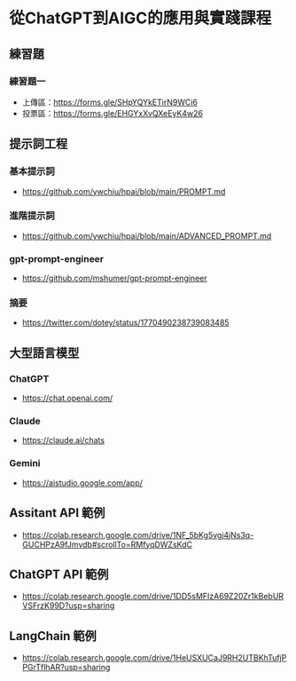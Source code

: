 # 從ChatGPT到AIGC的應用與實踐課程 

## 練習題 

### 練習題一
- 上傳區：https://forms.gle/SHpYQYkETirN9WCi6
- 投票區：https://forms.gle/EHGYxXvQXeEyK4w26

## 提示詞工程

### 基本提示詞
- https://github.com/ywchiu/hpai/blob/main/PROMPT.md

### 進階提示詞
- https://github.com/ywchiu/hpai/blob/main/ADVANCED_PROMPT.md

### gpt-prompt-engineer
- https://github.com/mshumer/gpt-prompt-engineer

### 摘要
- https://twitter.com/dotey/status/1770490238739083485

## 大型語言模型

### ChatGPT
- https://chat.openai.com/

### Claude
- https://claude.ai/chats

### Gemini
- https://aistudio.google.com/app/ 

## Assitant API 範例
- https://colab.research.google.com/drive/1NF_5bKg5vgj4jNs3q-GUCHPzA9fJmvdb#scrollTo=RMfyqDWZsKdC

## ChatGPT API 範例
- https://colab.research.google.com/drive/1DD5sMFIzA69Z20Zr1kBebURVSFrzK99D?usp=sharing

## LangChain 範例
- https://colab.research.google.com/drive/1HeUSXUCaJ9RH2UTBKhTufjPPGrTflhAR?usp=sharing

  


